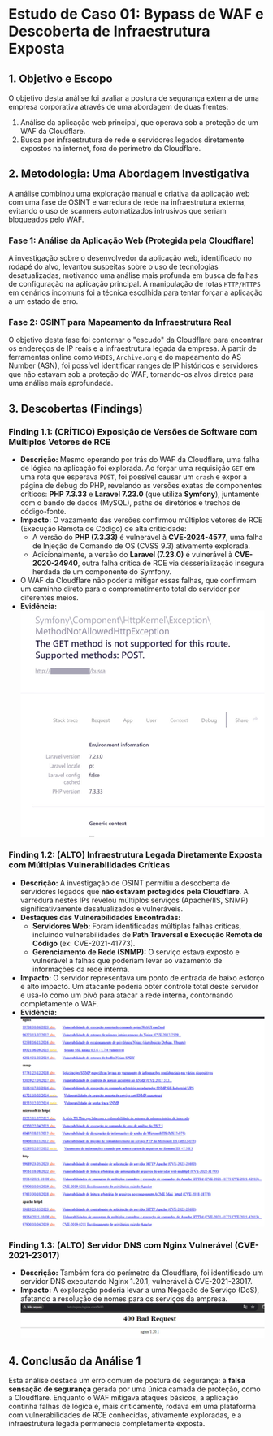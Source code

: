 # Estudo de Caso 01: Bypass de WAF e Descoberta de Infraestrutura Exposta

## 1. Objetivo e Escopo
O objetivo desta análise foi avaliar a postura de segurança externa de uma empresa corporativa através de uma abordagem de duas frentes:
1.  Análise da aplicação web principal, que operava sob a proteção de um WAF da Cloudflare.
2.  Busca por infraestrutura de rede e servidores legados diretamente expostos na internet, fora do perímetro da Cloudflare.

## 2. Metodologia: Uma Abordagem Investigativa
A análise combinou uma exploração manual e criativa da aplicação web com uma fase de OSINT e varredura de rede na infraestrutura externa, evitando o uso de scanners automatizados intrusivos que seriam bloqueados pelo WAF.

### Fase 1: Análise da Aplicação Web (Protegida pela Cloudflare)
A investigação sobre o desenvolvedor da aplicação web, identificado no rodapé do alvo, levantou suspeitas sobre o uso de tecnologias desatualizadas, motivando uma análise mais profunda em busca de falhas de configuração na aplicação principal. A manipulação de rotas `HTTP/HTTPS` em cenários incomuns foi a técnica escolhida para tentar forçar a aplicação a um estado de erro.

### Fase 2: OSINT para Mapeamento da Infraestrutura Real
O objetivo desta fase foi contornar o "escudo" da Cloudflare para encontrar os endereços de IP reais e a infraestrutura legada da empresa. A partir de ferramentas online como `WHOIS`, `Archive.org` e do mapeamento do AS Number (ASN), foi possível identificar ranges de IP históricos e servidores que não estavam sob a proteção do WAF, tornando-os alvos diretos para uma análise mais aprofundada.

## 3. Descobertas (Findings)

### Finding 1.1: (CRÍTICO) Exposição de Versões de Software com Múltiplos Vetores de RCE
* **Descrição:** Mesmo operando por trás do WAF da Cloudflare, uma falha de lógica na aplicação foi explorada. Ao forçar uma requisição `GET` em uma rota que esperava `POST`, foi possível causar um `crash` e expor a página de debug do PHP, revelando as versões exatas de componentes críticos: **PHP 7.3.33** e **Laravel 7.23.0** (que utiliza **Symfony**), juntamente com o bando de dados (MySQL), paths de diretórios e trechos de código-fonte.
* **Impacto:** O vazamento das versões confirmou múltiplos vetores de RCE (Execução Remota de Código) de alta criticidade:
    * A versão do **PHP (7.3.33)** é vulnerável à **CVE-2024-4577**, uma falha de Injeção de Comando de OS (CVSS 9.3) ativamente explorada.
    * Adicionalmente, a versão do **Laravel (7.23.0)** é vulnerável à **CVE-2020-24940**, outra falha crítica de RCE via desserialização insegura herdada de um componente do Symfony.
* O WAF da Cloudflare não poderia mitigar essas falhas, que confirmam um caminho direto para o comprometimento total do servidor por diferentes meios.
* **Evidência:**
    ![Prova de Conceito Sanitizada - Erro na Aplicação Web](./evidence/webapp-vulneravel.jpg)

### Finding 1.2: (ALTO) Infraestrutura Legada Diretamente Exposta com Múltiplas Vulnerabilidades Críticas
* **Descrição:** A investigação de OSINT permitiu a descoberta de servidores legados que **não estavam protegidos pela Cloudflare**. A varredura nestes IPs revelou múltiplos serviços (Apache/IIS, SNMP) significativamente desatualizados e vulneráveis.
* **Destaques das Vulnerabilidades Encontradas:**
  * **Servidores Web:** Foram identificadas múltiplas falhas críticas, incluindo vulnerabilidades de **Path Traversal e Execução Remota de Código** (ex: CVE-2021-41773).
  * **Gerenciamento de Rede (SNMP):** O serviço estava exposto e vulnerável a falhas que poderiam levar ao vazamento de informações da rede interna.
* **Impacto:** O servidor representava um ponto de entrada de baixo esforço e alto impacto. Um atacante poderia obter controle total deste servidor e usá-lo como um pivô para atacar a rede interna, contornando completamente o WAF.
* **Evidência:**
    ![Prova de Conceito Sanitizada - Scan em Servidor Legado](./evidence/scan-infraestrutura-legada.jpg)

### Finding 1.3: (ALTO) Servidor DNS com Nginx Vulnerável (CVE-2021-23017)
* **Descrição:** Também fora do perímetro da Cloudflare, foi identificado um servidor DNS executando Nginx 1.20.1, vulnerável à CVE-2021-23017.
* **Impacto:** A exploração poderia levar a uma Negação de Serviço (DoS), afetando a resolução de nomes para os serviços da empresa.
    ![Prova de Conceito Sanitizada - Servidor DNS Vulnerável](./evidence/servidor-dns-vulneravel.jpg)

## 4. Conclusão da Análise 1
Esta análise destaca um erro comum de postura de segurança: a **falsa sensação de segurança** gerada por uma única camada de proteção, como a Cloudflare. Enquanto o WAF mitigava ataques básicos, a aplicação continha falhas de lógica e, mais criticamente, rodava em uma plataforma com vulnerabilidades de RCE conhecidas, ativamente exploradas, e a infraestrutura legada permanecia completamente exposta.
